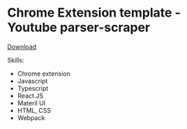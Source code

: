 # Chrome Extension template - Youtube parser-scraper

[Download](https://github.com//MarkusGalant/chrome-extension-boilerplate/raw/master/extension-youtube-parser.zip)


Skills:

* Chrome extension
* Javascript
* Typescript
* React.JS
* Materil UI
* HTML, CSS
* Webpack
